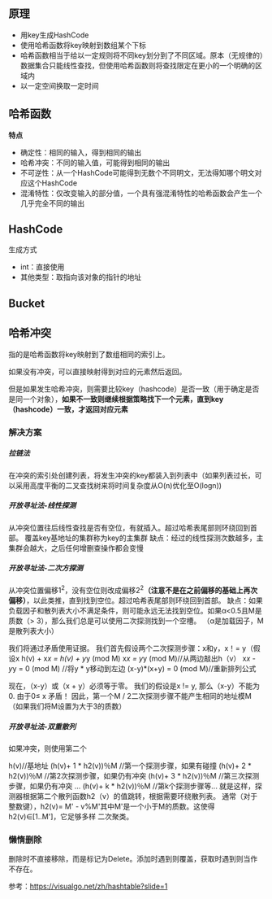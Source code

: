 ## 原理

- 用key生成HashCode
- 使用哈希函数将key映射到数组某个下标
- 哈希函数相当于给以一定规则将不同key划分到了不同区域。原本（无规律的）数据集合只能线性查找，但使用哈希函数则将查找限定在更小的一个明确的区域内
- 以一定空间换取一定时间

## 哈希函数

**特点**

- 确定性：相同的输入，得到相同的输出
- 哈希冲突：不同的输入值，可能得到相同的输出
- 不可逆性：从一个HashCode可能得到无数个不同明文，无法得知哪个明文对应这个HashCode
- 混淆特性：仅改变输入的部分值，一个具有强混淆特性的哈希函数会产生一个几乎完全不同的输出

## HashCode

生成方式
- int：直接使用
- 其他类型：取指向该对象的指针的地址

## Bucket



## 哈希冲突

指的是哈希函数将key映射到了数组相同的索引上。

如果没有冲突，可以直接映射得到对应的元素然后返回。

但是如果发生哈希冲突，则需要比较key（hashcode）是否一致（用于确定是否是同一个对象），**如果不一致则继续根据策略找下一个元素，直到key（hashcode）一致，才返回对应元素**

### 解决方案

##### 拉链法
在冲突的索引处创建列表，将发生冲突的key都装入到列表中（如果列表过长，可以采用高度平衡的二叉查找树来将时间复杂度从O(n)优化至O(logn))
##### 开放寻址法-线性探测
从冲突位置往后线性查找是否有空位，有就插入。超过哈希表尾部则环绕回到首部。
覆盖key基地址的集群称为key的主集群
缺点：经过的线性探测次数越多，主集群会越大，之后任何增删查操作都会变慢
##### 开放寻址法-二次方探测
从冲突位置偏移$1^2$，没有空位则改成偏移$2^2$**（注意不是在之前偏移的基础上再次偏移）**，以此类推，直到找到空位。超过哈希表尾部则环绕回到首部。
缺点：如果负载因子和散列表大小不满足条件，则可能永远无法找到空位。如果α<0.5且M是质数（> 3），那么我们总是可以使用二次探测找到一个空槽。 （α是加载因子，M是散列表大小）

我们将通过矛盾使用证据。 我们首先假设两个二次探测步骤：x和y，x！= y（假设x
h(v) + x*x = h(v) + y*y (mod M)
x*x = y*y (mod M)//从两边敲出h（v）
x*x - y*y = 0 (mod M) //将y * y移动到左边
(x-y)*(x+y) = 0 (mod M)//重新排列公式

现在，（x-y）或（x + y）必须等于零。 我们的假设是x != y,  那么（x-y）不能为0. 由于0≤ x
矛盾！
因此，第一个M / 2二次探测步骤不能产生相同的地址模M（如果我们将M设置为大于3的质数）

##### 开放寻址法-双重散列
如果冲突，则使用第二个

h(v)//基地址
(h(v)+ 1 * h2(v))％M //第一个探测步骤，如果有碰撞
(h(v)+ 2 * h2(v))％M //第2次探测步骤，如果仍有冲突
(h(v)+ 3 * h2(v))％M //第三次探测步骤，如果仍有冲突
...
(h(v)+ k * h2(v))％M //第k个探测步骤等...
就是这样，探测器根据第二个散列函数h2（v）的值跳转，根据需要环绕散列表。
通常（对于整数键），h2(v)= M' - v%M'其中M'是一个小于M的质数。这使得h2(v)∈[1..M']，它足够多样 二次聚类。
### 懒惰删除
删除时不直接移除，而是标记为Delete。添加时遇到则覆盖，获取时遇到则当作不存在。

参考：https://visualgo.net/zh/hashtable?slide=1
